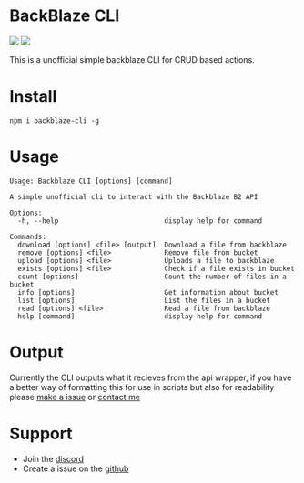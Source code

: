 # BackBlaze CLI

[![](https://img.shields.io/npm/v/backblaze-cli?label=Latest%20Version&style=for-the-badge&logo=npm&color=informational)](https://www.npmjs.com/package/backblaze-cli)
[![](https://img.shields.io/static/v1?label=Project%20Creator&message=GHOST&color=informational&style=for-the-badge)](https://ghostdev.xyz)

This is a unofficial simple backblaze CLI for CRUD based actions.

# Install

```
npm i backblaze-cli -g
```

# Usage

```
Usage: Backblaze CLI [options] [command]

A simple unofficial cli to interact with the Backblaze B2 API

Options:
  -h, --help                          display help for command

Commands:
  download [options] <file> [output]  Download a file from backblaze
  remove [options] <file>             Remove file from bucket
  upload [options] <file>             Uploads a file to backblaze
  exists [options] <file>             Check if a file exists in bucket
  count [options]                     Count the number of files in a bucket
  info [options]                      Get information about bucket
  list [options]                      List the files in a bucket
  read [options] <file>               Read a file from backblaze
  help [command]                      display help for command
```

# Output

Currently the CLI outputs what it recieves from the api wrapper, if you have a better way of formatting this for use in scripts but also for readability please [make a issue](https://github.com/ghostdevv/backblaze-cli) or [contact me](https://discord.gg/2Vd4wAjJnm)

# Support
-   Join the [discord](https://discord.gg/2Vd4wAjJnm)<br>
-   Create a issue on the [github](https://github.com/ghostdevv/backblaze-cli)
